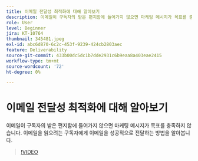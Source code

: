 ```yaml
---
title: 이메일 전달성 최적화에 대해 알아보기
description: 이메일이 구독자의 받은 편지함에 들어가지 않으면 마케팅 메시지가 목표를 충족하지 않습니다. 이메일을 읽으려는 구독자에게 이메일을 성공적으로 전달하는 방법을 알아봅니다.
role: User
level: Beginner
jira: KT-10764
thumbnail: 345481.jpeg
exl-id: abc6d870-6c2c-453f-9239-424cb2803aec
feature: Deliverability
source-git-commit: 433b00dc5dc1b7dde2931c6b9eaa8a403eae2415
workflow-type: tm+mt
source-wordcount: '72'
ht-degree: 0%

---
```


# 이메일 전달성 최적화에 대해 알아보기

이메일이 구독자의 받은 편지함에 들어가지 않으면 마케팅 메시지가 목표를 충족하지 않습니다. 이메일을 읽으려는 구독자에게 이메일을 성공적으로 전달하는 방법을 알아봅니다.

>[!VIDEO](https://video.tv.adobe.com/v/345481/?quality=12&learn=on)
